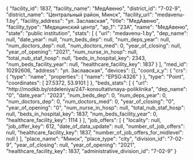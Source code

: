 {
    "facility_id": 1837,
    "facility_name": "МедАвеню",
    "district_id": "7-02-9",
    "district_name": "Центральный район, Минск",
    "facility_url": "medavenu-1.by",
    "facility_address": "ул. Заславская",
    "title": "МедАвеню",
    "facility_type": "Медицинский центр",
    "ap_1": "23А",
    "name": "МедАвеню",
    "state": "public institution",
    "stats": [
        {
            "url": "medavenu-1.by",
            "dep_name": null,
            "date_year": null,
            "num_beds_dep": null,
            "num_deps_year": null,
            "num_doctors_dep": null,
            "num_doctors_med": 0,
            "year_of_closing": null,
            "year_of_opening": "2021",
            "num_nurse_in_hosp": null,
            "total_nub_staf_hosp": null,
            "beds_in_hospital_key": 2343,
            "num_beds_facility_year": null,
            "healthcare_facility_key": 1837
        }
    ],
    "med_id": 10292606,
    "address": "ул. Заславская",
    "devices": [],
    "coord_x_y": {
        "crs": {
            "type": "name",
            "properties": {
                "name": "EPSG:4326"
            }
        },
        "type": "Point",
        "coordinates": [
            27.5372,
            53.9101
        ]
    },
    "beds_stats": [
        {
            "url": "http:\/\/modkb.by\/otdeleniya\/247-konsultativnaya-poliklinika",
            "dep_name": "0",
            "date_year": "2023",
            "num_beds_dep": 0,
            "num_deps_year": 0,
            "num_doctors_dep": 0,
            "num_doctors_med": 0,
            "year_of_closing": "0",
            "year_of_opening": "0",
            "num_nurse_in_hosp": null,
            "total_nub_staf_hosp": null,
            "beds_in_hospital_key": 1837,
            "num_beds_facility_year": 0,
            "healthcare_facility_key": 1114
        }
    ],
    "job_offers": [
        {
            "locality": null,
            "job_offer_key": 612,
            "date_of_data_update": null,
            "number_of_job_offers": null,
            "healthcare_facility_key": 1837,
            "number_of_job_offers_for_midlevel": null
        }
    ],
    "place_name": "Минск",
    "place_type": "city",
    "division_id": "7-02-9",
    "year_of_closing": null,
    "year_of_opening": "2021",
    "healthcare_facility_key": 1837,
    "administrative_division_id": "7-02-9"
}